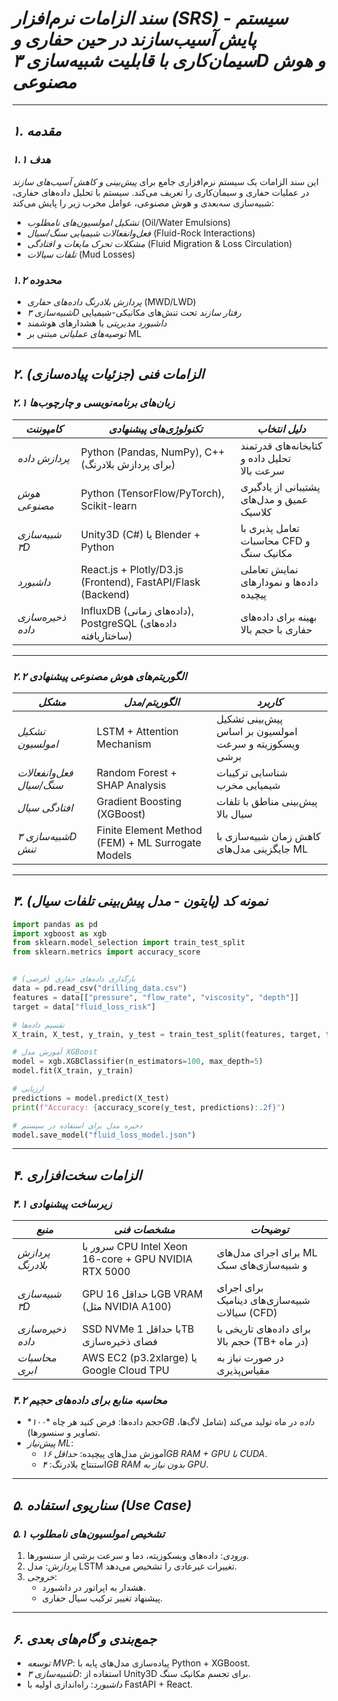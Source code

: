 # *سند الزامات نرم‌افزار (SRS) - سیستم پایش آسیب‌سازند در حین حفاری و سیمان‌کاری با قابلیت شبیه‌سازی ۳D و هوش مصنوعی*

---

## *۱. مقدمه*
### *۱.۱ هدف*  
این سند الزامات یک سیستم نرم‌افزاری جامع برای *پیش‌بینی و کاهش آسیب‌های سازند* در عملیات حفاری و سیمان‌کاری را تعریف می‌کند. سیستم با تحلیل داده‌های حفاری، شبیه‌سازی سه‌بعدی و هوش مصنوعی، عوامل مخرب زیر را پایش می‌کند:  
- *تشکیل امولسیون‌های نامطلوب* (Oil/Water Emulsions)  
- *فعل‌وانفعالات شیمیایی سنگ/سیال* (Fluid-Rock Interactions)  
- *مشکلات تحرک مایعات و افتادگی* (Fluid Migration & Loss Circulation)  
- *تلفات سیالات* (Mud Losses)  

### *۱.۲ محدوده*  
- *پردازش بلادرنگ داده‌های حفاری* (MWD/LWD)  
- *شبیه‌سازی ۳D رفتار سازند* تحت تنش‌های مکانیکی-شیمیایی  
- *داشبورد مدیریتی* با هشدارهای هوشمند  
- *توصیه‌های عملیاتی* مبتنی بر ML  

---

## *۲. الزامات فنی (جزئیات پیاده‌سازی)*
### *۲.۱ زبان‌های برنامه‌نویسی و چارچوب‌ها*
| *کامپوننت* | *تکنولوژی‌های پیشنهادی* | *دلیل انتخاب* |
|--------------|--------------------------|----------------|
| *پردازش داده* | Python (Pandas, NumPy), C++ (برای پردازش بلادرنگ) | کتابخانه‌های قدرتمند تحلیل داده و سرعت بالا |
| *هوش مصنوعی* | Python (TensorFlow/PyTorch), Scikit-learn | پشتیبانی از یادگیری عمیق و مدل‌های کلاسیک |
| *شبیه‌سازی ۳D* | Unity3D (C#) یا Blender + Python | تعامل پذیری با محاسبات CFD و مکانیک سنگ |
| *داشبورد* | React.js + Plotly/D3.js (Frontend), FastAPI/Flask (Backend) | نمایش تعاملی داده‌ها و نمودارهای پیچیده |
| *ذخیره‌سازی داده* | InfluxDB (داده‌های زمانی), PostgreSQL (داده‌های ساختاریافته) | بهینه برای داده‌های حفاری با حجم بالا |

---

### *۲.۲ الگوریتم‌های هوش مصنوعی پیشنهادی*
| *مشکل* | *الگوریتم/مدل* | *کاربرد* |
|----------|------------------|-----------|
| *تشکیل امولسیون* | LSTM + Attention Mechanism | پیش‌بینی تشکیل امولسیون بر اساس ویسکوزیته و سرعت برشی |
| *فعل‌وانفعالات سنگ/سیال* | Random Forest + SHAP Analysis | شناسایی ترکیبات شیمیایی مخرب |
| *افتادگی سیال* | Gradient Boosting (XGBoost) | پیش‌بینی مناطق با تلفات سیال بالا |
| *شبیه‌سازی ۳D تنش* | Finite Element Method (FEM) + ML Surrogate Models | کاهش زمان شبیه‌سازی با جایگزینی مدل‌های ML |

---

## *۳. نمونه کد (پایتون - مدل پیش‌بینی تلفات سیال)*
```python
import pandas as pd
import xgboost as xgb
from sklearn.model_selection import train_test_split
from sklearn.metrics import accuracy_score


# بارگذاری داده‌های حفاری (فرضی)
data = pd.read_csv("drilling_data.csv")
features = data[["pressure", "flow_rate", "viscosity", "depth"]]
target = data["fluid_loss_risk"]

# تقسیم داده‌ها
X_train, X_test, y_train, y_test = train_test_split(features, target, test_size=0.2)

# آموزش مدل XGBoost
model = xgb.XGBClassifier(n_estimators=100, max_depth=5)
model.fit(X_train, y_train)

# ارزیابی
predictions = model.predict(X_test)
print(f"Accuracy: {accuracy_score(y_test, predictions):.2f}")

# ذخیره مدل برای استفاده در سیستم
model.save_model("fluid_loss_model.json")
```


---

## *۴. الزامات سخت‌افزاری*
### *۴.۱ زیرساخت پیشنهادی*
| *منبع* | *مشخصات فنی* | *توضیحات* |
|----------|----------------|-------------|
| *پردازش بلادرنگ* | سرور با CPU Intel Xeon 16-core + GPU NVIDIA RTX 5000 | برای اجرای مدل‌های ML و شبیه‌سازی‌های سبک |
| *شبیه‌سازی ۳D* | GPU با حداقل 16GB VRAM (مثل NVIDIA A100) | برای اجرای شبیه‌سازی‌های دینامیک سیالات (CFD) |
| *ذخیره‌سازی داده* | SSD NVMe با حداقل 1TB فضای ذخیره‌سازی | برای داده‌های تاریخی با حجم بالا (TB+ در ماه) |
| *محاسبات ابری* | AWS EC2 (p3.2xlarge) یا Google Cloud TPU | در صورت نیاز به مقیاس‌پذیری |

### *۴.۲ محاسبه منابع برای داده‌های حجیم*
- *حجم داده‌ها: فرض کنید هر چاه **۱۰۰GB داده* در ماه تولید می‌کند (شامل لاگ‌ها، تصاویر و سنسورها).  
- *پیش‌نیاز ML*:  
  - آموزش مدل‌های پیچیده: *حداقل ۱۶GB RAM + GPU با CUDA*.  
  - استنتاج بلادرنگ: *۴GB RAM بدون نیاز به GPU*.  

---

## *۵. سناریوی استفاده (Use Case)*
### *۵.۱ تشخیص امولسیون‌های نامطلوب*
1. *ورودی*: داده‌های ویسکوزیته، دما و سرعت برشی از سنسورها.  
2. *پردازش*: مدل LSTM تغییرات غیرعادی را تشخیص می‌دهد.  
3. *خروجی*:  
   - هشدار به اپراتور در داشبورد.  
   - پیشنهاد تغییر ترکیب سیال حفاری.  

---

## *۶. جمع‌بندی و گام‌های بعدی*
- *توسعه MVP*: پیاده‌سازی مدل‌های پایه با Python + XGBoost.  
- *شبیه‌سازی ۳D*: استفاده از Unity3D برای تجسم مکانیک سنگ.  
- *داشبورد*: راه‌اندازی اولیه با FastAPI + React.


